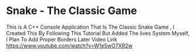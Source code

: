# Snake - The Classic Game
 This is A C++ Console Application That Is The Classic Snake Game , I Created This By Following This Tutorial But Added The lives System Myself, I Plan To Add Proper Borders Later Video Link https://www.youtube.com/watch?v=W1e5wO7XR2w
